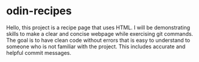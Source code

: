 # odin-recipes

Hello, this project is a recipe page that uses HTML. I will be demonstrating skills to make a clear and concise webpage while exercising git commands. The goal is to have clean code without errors that is easy to understand to someone who is not familiar with the project. This includes accurate and helpful commit messages.